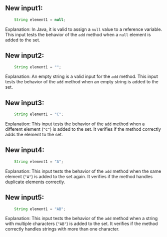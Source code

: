 ## New input1:
```java
    String element1 = null;
```
Explanation: In Java, it is valid to assign a `null` value to a reference variable. This input tests the behavior of the `add` method when a `null` element is added to the set.

## New input2:
```java
    String element1 = "";
```
Explanation: An empty string is a valid input for the `add` method. This input tests the behavior of the `add` method when an empty string is added to the set.

## New input3:
```java
    String element1 = "C";
```
Explanation: This input tests the behavior of the `add` method when a different element (`"C"`) is added to the set. It verifies if the method correctly adds the element to the set.

## New input4:
```java
    String element1 = "A";
```
Explanation: This input tests the behavior of the `add` method when the same element (`"A"`) is added to the set again. It verifies if the method handles duplicate elements correctly.

## New input5:
```java
    String element1 = "AB";
```
Explanation: This input tests the behavior of the `add` method when a string with multiple characters (`"AB"`) is added to the set. It verifies if the method correctly handles strings with more than one character.